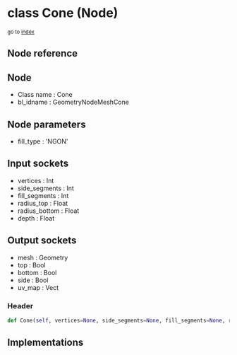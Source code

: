 # class Cone (Node)

<sub>go to [index](/docs/index.md)</sub>

## Node reference

Node
----
 - Class name : Cone
 - bl_idname : GeometryNodeMeshCone

Node parameters
---------------
 - fill_type : 'NGON'

Input sockets
-------------
 - vertices : Int
 - side_segments : Int
 - fill_segments : Int
 - radius_top : Float
 - radius_bottom : Float
 - depth : Float

Output sockets
--------------
 - mesh : Geometry
 - top : Bool
 - bottom : Bool
 - side : Bool
 - uv_map : Vect

### Header

``` python
def Cone(self, vertices=None, side_segments=None, fill_segments=None, radius_top=None, radius_bottom=None, depth=None, fill_type='NGON', node_label=None, node_color=None):
```

## Implementations


